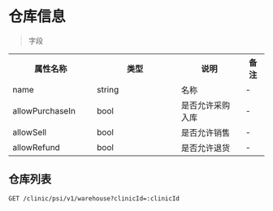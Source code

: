 # 仓库信息

> 字段

<table>
    <tr>
        <th style="width:150px;">属性名称</th>
        <th style="width:150px;">类型</th>
        <th>说明</th>
        <th>备注</th>
    </tr>
    <tr>
        <td>name</td>
        <td>string</td>
        <td>名称</td>
        <td>-</td>
    </tr>
    <tr>
        <td>allowPurchaseIn</td>
        <td>bool</td>
        <td>是否允许采购入库</td>
        <td>-</td>
    </tr>
    <tr>
        <td>allowSell</td>
        <td>bool</td>
        <td>是否允许销售</td>
        <td>-</td>
    </tr>
    <tr>
        <td>allowRefund</td>
        <td>bool</td>
        <td>是否允许退货</td>
        <td>-</td>
    </tr>
</table>

## 仓库列表

```
GET /clinic/psi/v1/warehouse?clinicId=:clinicId
```
